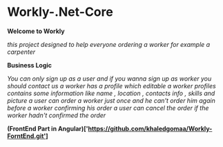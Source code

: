 # Workly-.Net-Core


**Welcome to Workly**

*this project designed to help everyone ordering a worker for example a carpenter*

**Business Logic**

*You can only sign up as a user and if you wanna sign up as worker you should contact us*
*a worker has a profile which editable*
*a worker profiles contains some information like name , location , contacts info , skills and picture*
*a user can order a worker just once and he can't order him again before a worker confirming his order*
*a user can cancel the order if the worker hadn't confirmed the order*

**(FrontEnd Part in Angular)['https://github.com/khaledgomaa/Workly-ForntEnd.git']**

